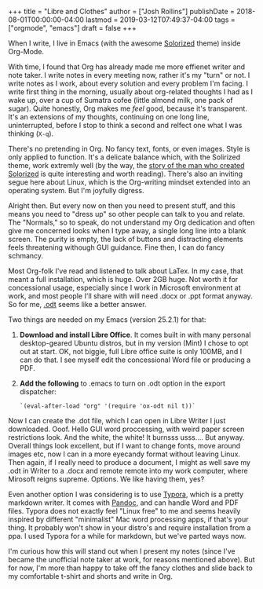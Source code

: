 +++
title = "Libre and Clothes"
author = ["Josh Rollins"]
publishDate = 2018-08-01T00:00:00-04:00
lastmod = 2019-03-12T07:49:37-04:00
tags = ["orgmode", "emacs"]
draft = false
+++

When I write, I live in Emacs (with the awesome [Solorized](https://github.com/altercation/solarized) theme)
inside Org-Mode.

With time, I found that Org has already made me more effienet writer
and note taker. I write notes in every meeting now, rather it's my
"turn" or not. I write notes as I work, about every solution and every
problem I'm facing. I write first thing in the morning, usually about
org-related thoughts I had as I wake up, over a cup of Sumatra cofee
(little almond milk, one pack of sugar). Quite honestly, Org makes me
_feel_ good, because it's transparent. It's an extensions of my
thoughts, continuing on one long line, uninterrupted, before I stop to
think a second and relfect one what I was thinking (`X-q`).

There's no pretending in Org. No fancy text, fonts, or even
images. Style is only applied to function. It's a delicate balance
which, with the Solirized theme, work extremly well (by the way, the
[story of the man who created Solorized](http://observer.com/2015/02/meet-the-man-behind-solarized-the-most-important-color-scheme-in-computer-history/) is quite interesting and worth
reading). There's also an inviting segue here about Linux, which is
the Org-writing mindset extended into an operating system. But I'm
joyfully digress.

Alright then. But every now on then you need to present stuff, and
this means you need to "dress up" so other people can talk to you and
relate. The "Normals," so to speak, do not understand my Org
dedication and often give me concerned looks when I type away, a
single long line into a blank screen. The purity is empty, the lack of
buttons and distracting elements feels threatening withough GUI
guidance. Fine then, I can do fancy schmancy.

Most Org-folk I've read and listened to talk about LaTex. In my case,
that meant a full installation, which is huge. Over 2GB huge. Not
worth it for concessional usage, especially since I work in Microsoft
environment at work, and most people I'll share with will need .docx
or .ppt format anyway. So for me, [.odt](https://en.wikipedia.org/wiki/OpenDocument) seems like a better answer.

Two things are needed on my Emacs (version 25.2.1) for that:

1.  **Download and install Libre Office**. It comes built in with many
    personal desktop-geared Ubuntu distros, but in my version (Mint) I
    chose to opt out at start. OK, not biggie, full Libre office suite
    is only 100MB, and I can do that. I see myself edit the
    concessional Word file or producing a PDF.

2.  **Add the following** to .emacs to turn on .odt option in the export
    dispatcher:

    `` `(eval-after-load "org"
       '(require 'ox-odt nil t))` ``

Now I can create the .dot file, which I can open in Libre Writer I
just downloaded. Ooof. Hello GUI word proccessing, with weird paper
screen restrictions look. And the white, the white! It burnsss
usss.... But anyway. Overall things look excellent, but if I want to
change fonts, move around images etc, now I can in a more eyecandy
format without leaving Linux. Then again, if I really need to produce
a document, I might as well save my .odt in Writer to a .docx and
remote remote into my work computer, where Mirosoft reigns
supreme. Options. We like having them, yes?

Even another option I was considering is to use [Typora](https://typora.io/), which is a
pretty markdown writer. It comes with [Pandoc](https://en.wikipedia.org/wiki/Pandoc), and can handle Word and
PDF files. Typora does not exactly feel "Linux free" to me and seems
heavily inspired by different "minimalist" Mac word processing apps,
if that's your thing. It probably won't show in your distro's and
require installation from a ppa. I used Typora for a while for
markdown, but we've parted ways now.

I'm curious how this will stand out when I present my notes (since
I've became the unofficial note taker at work, for reasons mentioned
above). But for now, I'm more than happy to take off the fancy clothes
and slide back to my comfortable t-shirt and shorts and write in Org.
